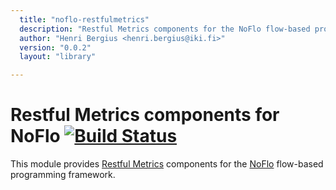 ```yaml
---
  title: "noflo-restfulmetrics"
  description: "Restful Metrics components for the NoFlo flow-based programming environment"
  author: "Henri Bergius <henri.bergius@iki.fi>"
  version: "0.0.2"
  layout: "library"

---
```

Restful Metrics components for NoFlo [![Build Status](https://secure.travis-ci.org/bergie/noflo-restfulmetrics.png?branch=master)](https://travis-ci.org/bergie/noflo-restfulmetrics)
====================================

This module provides [Restful Metrics](http://www.restfulmetrics.com/) components for the [NoFlo](http://noflojs.org/) flow-based programming framework.
